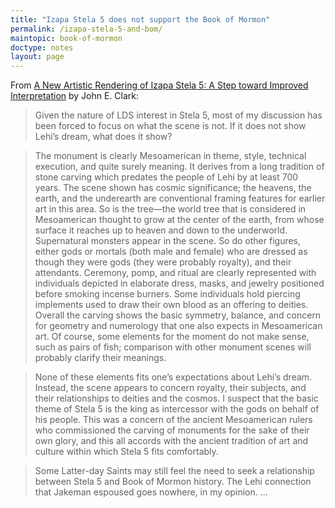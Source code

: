 ```yaml
---
title: "Izapa Stela 5 does not support the Book of Mormon"
permalink: /izapa-stela-5-and-bom/
maintopic: book-of-mormon
doctype: notes
layout: page
---
```


From [A New Artistic Rendering of Izapa Stela 5: A Step toward Improved Interpretation](https://scholarsarchive.byu.edu/jbms/vol8/iss1/6/) by John E. Clark:

> Given the nature of LDS interest in Stela 5, most of my discussion has been forced to focus on what the scene is not. If it does not show Lehi’s dream, what does it show?

> The monument is clearly Mesoamerican in theme, style, technical execution, and quite surely meaning. It derives from a long tradition of stone carving which predates the people of Lehi by at least 700 years. The scene shown has cosmic significance; the heavens, the earth, and the underearth are conventional framing features for earlier art in this area. So is the tree—the world tree that is considered in Mesoamerican thought to grow at the center of the earth, from whose surface it reaches up to heaven and down to the underworld. Supernatural monsters appear in the scene. So do other figures, either gods or mortals (both male and female) who are dressed as though they were gods (they were probably royalty), and their attendants.  Ceremony, pomp, and ritual are clearly represented with individuals depicted in elaborate dress, masks, and jewelry positioned before smoking incense burners. Some individuals hold piercing implements used to draw their own blood as an offering to deities. Overall the carving shows the basic symmetry, balance, and concern for geometry and numerology that one also expects in Mesoamerican art. Of course, some elements for the moment do not make sense, such as pairs of fish; comparison with other monument scenes will probably clarify their meanings.

> None of these elements fits one’s expectations about Lehi’s dream. Instead, the scene appears to concern royalty, their subjects, and their relationships to deities and the cosmos. I suspect that the basic theme of Stela 5 is the king as intercessor with the gods on behalf of his people.  This was a concern of the ancient Mesoamerican rulers who commissioned the carving of monuments for the sake of their own glory, and this all accords with the ancient tradition of art and culture within which Stela 5 fits comfortably.

> Some Latter-day Saints may still feel the need to seek a relationship between Stela 5 and Book of Mormon history.  The Lehi connection that Jakeman espoused goes nowhere, in my opinion. ...
